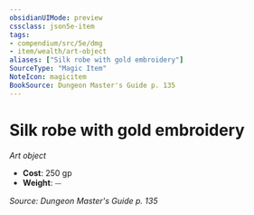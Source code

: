 ```yaml
---
obsidianUIMode: preview
cssclass: json5e-item
tags:
- compendium/src/5e/dmg
- item/wealth/art-object
aliases: ["Silk robe with gold embroidery"]
SourceType: "Magic Item"
NoteIcon: magicitem
BookSource: Dungeon Master's Guide p. 135
---
```

# Silk robe with gold embroidery
*Art object*  

- **Cost**: 250 gp
- **Weight**: ⏤

*Source: Dungeon Master's Guide p. 135*